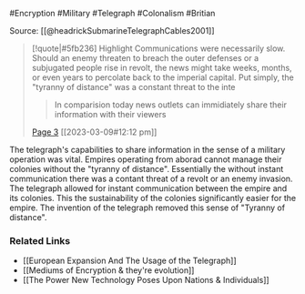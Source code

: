 #Encryption #Military #Telegraph #Colonalism #Britian

Source: [[@headrickSubmarineTelegraphCables2001]]

> [!quote|#5fb236] Highlight
> Communications were necessarily slow. Should an enemy threaten to breach the outer defenses or a subjugated people rise in revolt, the news might take weeks, months, or even years to percolate back to the imperial capital. Put simply, the "tyranny of distance" was a constant threat to the inte
>
>> In comparision today news outlets can immidiately share their information with their viewers
>
> [Page 3](zotero://open-pdf/library/items/J9QFEJNY?page=3) [[2023-03-09#12:12 pm]]

The telegraph's capabilities to share information in the sense of a military operation was vital. Empires operating from aborad cannot manage their colonies without the "tyranny of distance". Essentially the without instant communication there was a contant threat of a revolt or an enemy invasion. The telegraph allowed for instant communication between the empire and its colonies. This the sustainability of the colonies significantly easier for the empire.  The invention of the telegraph removed this sense of "Tyranny of distance". 


### Related Links
* [[European Expansion And The Usage of the Telegraph]]
* [[Mediums of Encryption & they're evolution]]
* [[The Power New Technology Poses Upon Nations & Individuals]]